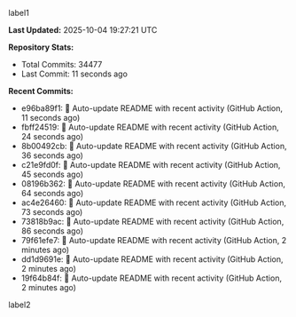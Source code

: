 
label1 
<!-- ACTIVITY_START -->
**Last Updated:** 2025-10-04 19:27:21 UTC

**Repository Stats:**
- Total Commits: 34477
- Last Commit: 11 seconds ago

**Recent Commits:**
- e96ba89f1: 🤖 Auto-update README with recent activity (GitHub Action, 11 seconds ago)
- fbff24519: 🤖 Auto-update README with recent activity (GitHub Action, 24 seconds ago)
- 8b00492cb: 🤖 Auto-update README with recent activity (GitHub Action, 36 seconds ago)
- c21e9fd0f: 🤖 Auto-update README with recent activity (GitHub Action, 45 seconds ago)
- 08196b362: 🤖 Auto-update README with recent activity (GitHub Action, 64 seconds ago)
- ac4e26460: 🤖 Auto-update README with recent activity (GitHub Action, 73 seconds ago)
- 73818b9ac: 🤖 Auto-update README with recent activity (GitHub Action, 86 seconds ago)
- 79f61efe7: 🤖 Auto-update README with recent activity (GitHub Action, 2 minutes ago)
- dd1d9691e: 🤖 Auto-update README with recent activity (GitHub Action, 2 minutes ago)
- 19f64b84f: 🤖 Auto-update README with recent activity (GitHub Action, 2 minutes ago)
<!-- ACTIVITY_END -->

label2
